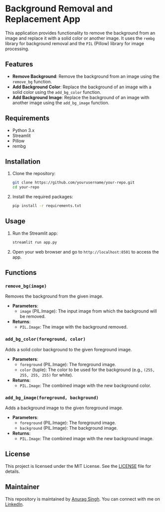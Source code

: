 # Background Removal and Replacement App

This application provides functionality to remove the background from an image and replace it with a solid color or another image. It uses the `rembg` library for background removal and the `PIL` (Pillow) library for image processing.

## Features

- **Remove Background**: Remove the background from an image using the `remove_bg` function.
- **Add Background Color**: Replace the background of an image with a solid color using the `add_bg_color` function.
- **Add Background Image**: Replace the background of an image with another image using the `add_bg_image` function.

## Requirements

- Python 3.x
- Streamlit
- Pillow
- rembg

## Installation

1. Clone the repository:
    ```sh
    git clone https://github.com/yourusername/your-repo.git
    cd your-repo
    ```

2. Install the required packages:
    ```sh
    pip install -r requirements.txt
    ```

## Usage

1. Run the Streamlit app:
    ```sh
    streamlit run app.py
    ```

2. Open your web browser and go to `http://localhost:8501` to access the app.

## Functions

### `remove_bg(image)`

Removes the background from the given image.

- **Parameters**: 
  - `image` (PIL.Image): The input image from which the background will be removed.
- **Returns**: 
  - `PIL.Image`: The image with the background removed.

### `add_bg_color(foreground, color)`

Adds a solid color background to the given foreground image.

- **Parameters**: 
  - `foreground` (PIL.Image): The foreground image.
  - `color` (tuple): The color to be used for the background (e.g., `(255, 255, 255, 255)` for white).
- **Returns**: 
  - `PIL.Image`: The combined image with the new background color.

### `add_bg_image(foreground, background)`

Adds a background image to the given foreground image.

- **Parameters**: 
  - `foreground` (PIL.Image): The foreground image.
  - `background` (PIL.Image): The background image.
- **Returns**: 
  - `PIL.Image`: The combined image with the new background image.

## License

This project is licensed under the MIT License. See the [LICENSE](LICENSE) file for details.

## Maintainer

This repository is maintained by [Anurag Singh](https://github.com/anurag-singh-9622/). You can connect with me on [LinkedIn](https://www.linkedin.com/in/anurag-singh9622/).